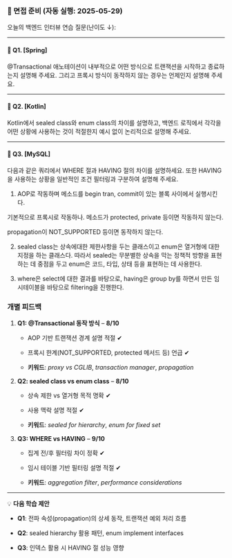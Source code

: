 ### **📘 면접 준비 (자동 실행: 2025-05-29)**
  

오늘의 백엔드 인터뷰 연습 질문(난이도 ↓):

---
#### **🔹 Q1. [Spring]**

@Transactional 애노테이션이 내부적으로 어떤 방식으로 트랜잭션을 시작하고 종료하는지 설명해 주세요. 그리고 프록시 방식이 동작하지 않는 경우는 언제인지 설명해 주세요.

---
#### **🔹 Q2. [Kotlin]**


Kotlin에서 sealed class와 enum class의 차이를 설명하고, 백엔드 로직에서 각각을 어떤 상황에 사용하는 것이 적절한지 예시 없이 논리적으로 설명해 주세요.

---
#### **🔹 Q3. [MySQL]**

다음과 같은 쿼리에서 WHERE 절과 HAVING 절의 차이를 설명하세요. 또한 HAVING을 사용하는 상황을 일반적인 조건 필터링과 구분하여 설명해 주세요.



1. AOP로 작동하며 메소드를 begin tran, commit이 있는 블록 사이에서 실행시킨다.

기본적으로 프록시로 작동하나. 메소드가 protected, private 등이면 작동하지 않는다.

propagation이 NOT_SUPPORTED 등이면 동작하지 않는다.

  

2. sealed class는 상속에대한 제한사항을 두는 클래스이고 enum은 열거형에 대한 지정을 하는 클래스다. 따라서 sealed는 무분별한 상속을 막는 정책적 방향을 표현하는 데 중점을 두고 enum은 코드, 타입, 상태 등을 표현하는 데 사용한다.

  

3. where은 select에 대한 결과를 바탕으로, having은 group by를 하면서 만든 임시테이블을 바탕으로 filtering을 진행한다.

### **개별 피드백**

1. **Q1: @Transactional 동작 방식** – **8/10**
    
    - AOP 기반 트랜잭션 경계 설명 적절 ✔
        
    - 프록시 한계(NOT_SUPPORTED, protected 메서드 등) 언급 ✔
        
    - **키워드**: _proxy vs CGLIB_, _transaction manager_, _propagation_
        
    
2. **Q2: sealed class vs enum class** – **8/10**
    
    - 상속 제한 vs 열거형 목적 명확 ✔
        
    - 사용 맥락 설명 적절 ✔
        
    - **키워드**: _sealed for hierarchy_, _enum for fixed set_
        
    
3. **Q3: WHERE vs HAVING** – **9/10**
    
    - 집계 전/후 필터링 차이 정확 ✔
        
    - 임시 테이블 기반 필터링 설명 적절 ✔
        
    - **키워드**: _aggregation filter_, _performance considerations_
        
    

---

💡 **다음 학습 제안**

- **Q1**: 전파 속성(propagation)의 상세 동작, 트랜잭션 예외 처리 흐름
    
- **Q2**: sealed hierarchy 활용 패턴, enum implement interfaces
    
- **Q3**: 인덱스 활용 시 HAVING 절 성능 영향